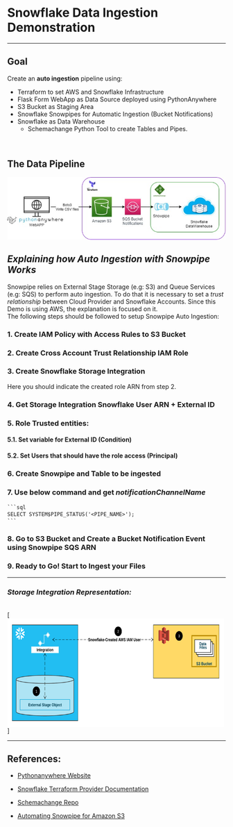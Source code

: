 # **Snowflake Data Ingestion Demonstration**
---

## **Goal**<br>

Create an **auto ingestion** pipeline using:

- Terraform to set AWS and Snowflake Infrastructure 
- Flask Form WebApp as Data Source deployed using PythonAnywhere
- S3 Bucket as Staging Area
- Snowflake Snowpipes for Automatic Ingestion (Bucket Notifications)
- Snowflake as Data Warehouse
    - Schemachange Python Tool to create Tables and Pipes.

<br>

##  **The Data Pipeline**

[<img src="images/SnowIngest Project.jpg">](Diagram)

## *Explaining how Auto Ingestion with Snowpipe Works*

Snowpipe relies on External Stage Storage (e.g: S3) and Queue Services (e.g: SQS) to perform auto ingestion.
To do that it is necessary to set a *trust relationship* between Cloud Provider and Snowflake Accounts.
Since this Demo is using AWS, the explanation is focused on it. <br>
The following steps should be followed to setup Snowpipe Auto Ingestion:


### 1. **Create IAM Policy with Access Rules to S3 Bucket** 


### 2. **Create Cross Account Trust Relationship IAM Role**


### 3. **Create Snowflake Storage Integration**<br>
Here you should indicate the created role ARN from step 2.


### 4. **Get Storage Integration Snowflake User ARN + External ID**


### 5. **Role Trusted entities:**<br>
#### 5.1. Set variable for External ID (Condition)<br>
#### 5.2. Set Users that should have the role access (Principal)


### 6. **Create Snowpipe and Table to be ingested**


### 7. **Use below command and get *notificationChannelName***
    
    ```sql
    SELECT SYSTEM$PIPE_STATUS('<PIPE_NAME>');
    ```


### 8. **Go to S3 Bucket and Create a Bucket Notification Event using Snowpipe SQS ARN**

### 9. **Ready to Go! Start to Ingest your Files**

---
### ***Storage Integration Representation:***
<br>
[<img src="images/storage-integration-s3.png" width="500" height="250" style="vertical-align:middle">]

---

## **References:**

- [Pythonanywhere Website](https://www.pythonanywhere.com/)

- [Snowflake Terraform Provider Documentation](https://registry.terraform.io/providers/chanzuckerberg/snowflake/latest/docs)

- [Schemachange Repo](https://github.com/Snowflake-Labs/schemachange)

- [Automating Snowpipe for Amazon S3](https://docs.snowflake.com/en/user-guide/data-load-snowpipe-auto-s3.html#step-1-configure-access-permissions-for-the-s3-bucket)
